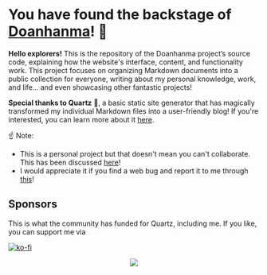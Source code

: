 # You have found the backstage of [Doanhanma](https://phdoanh.github.io/doanhanma/)! 👏

**Hello explorers!** This is the repository of the Doanhanma project’s source code, explaining how the website's interface, content, and functionality work. This project focuses on organizing Markdown documents into a public collection for everyone, writing about my personal knowledge, work, and life... and even showcasing other fantastic projects! 

**Special thanks to Quartz** 🙏, a basic static site generator that has magically transformed my individual Markdown files into a user-friendly blog! If you're interested, you can learn more about it [here](https://quartz.jzhao.xyz/).

☝️ Note:
- This is a personal project but that doesn't mean you can't collaborate. This has been discussed [here](https://phdoanh.github.io/doanhanma/)!
- I would appreciate it if you find a web bug and report it to me through [this](https://github.com/PhDoanh/doanhanma/issues/new?assignees=&labels=bug&projects=&template=bug_report.yml&title=%5BBug%5D+)!

## Sponsors
This is what the community has funded for Quartz, including me. If you like, you can support me via 

[![ko-fi](https://ko-fi.com/img/githubbutton_sm.svg)](https://ko-fi.com/M4M111S8CI)

<p align="center">
  <a href="https://github.com/sponsors/jackyzha0">
    <img src="https://cdn.jsdelivr.net/gh/jackyzha0/jackyzha0/sponsorkit/sponsors.svg" />
  </a>
</p>
